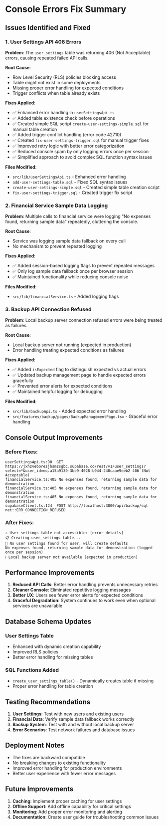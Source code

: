 # Console Errors Fix Summary

## Issues Identified and Fixed

### 1. User Settings API 406 Errors

**Problem**: The `user_settings` table was returning 406 (Not Acceptable) errors, causing repeated failed API calls.

**Root Cause**: 
- Row Level Security (RLS) policies blocking access
- Table might not exist in some deployments
- Missing proper error handling for expected conditions
- Trigger conflicts when table already exists

**Fixes Applied**:
- ✅ Enhanced error handling in `userSettingsApi.ts`
- ✅ Added table existence check before operations
- ✅ Created simple SQL script `create-user-settings-simple.sql` for manual table creation
- ✅ Added trigger conflict handling (error code 42710)
- ✅ Created `fix-user-settings-trigger.sql` for manual trigger fixes
- ✅ Improved retry logic with better error categorization
- ✅ Reduced console spam by only logging errors once per session
- ✅ Simplified approach to avoid complex SQL function syntax issues

**Files Modified**:
- `src/lib/userSettingsApi.ts` - Enhanced error handling
- `add-user-settings-table.sql` - Fixed SQL syntax issues
- `create-user-settings-simple.sql` - Created simple table creation script
- `fix-user-settings-trigger.sql` - Created trigger fix script

### 2. Financial Service Sample Data Logging

**Problem**: Multiple calls to financial service were logging "No expenses found, returning sample data" repeatedly, cluttering the console.

**Root Cause**: 
- Service was logging sample data fallback on every call
- No mechanism to prevent repeated logging

**Fixes Applied**:
- ✅ Added session-based logging flags to prevent repeated messages
- ✅ Only log sample data fallback once per browser session
- ✅ Maintained functionality while reducing console noise

**Files Modified**:
- `src/lib/financialService.ts` - Added logging flags

### 3. Backup API Connection Refused

**Problem**: Local backup server connection refused errors were being treated as failures.

**Root Cause**: 
- Local backup server not running (expected in production)
- Error handling treating expected conditions as failures

**Fixes Applied**:
- ✅ Added `isExpected` flag to distinguish expected vs actual errors
- ✅ Updated backup management page to handle expected errors gracefully
- ✅ Prevented error alerts for expected conditions
- ✅ Maintained helpful logging for debugging

**Files Modified**:
- `src/lib/backupApi.ts` - Added expected error handling
- `src/features/backup/pages/BackupManagementPage.tsx` - Graceful error handling

## Console Output Improvements

### Before Fixes:
```
userSettingsApi.ts:90  GET https://jxhzveborezjhsmzsgbc.supabase.co/rest/v1/user_settings?select=*&user_id=eq.a15a9139-3be9-4028-b944-240caae9eeb2 406 (Not Acceptable)
financialService.ts:405 No expenses found, returning sample data for demonstration
financialService.ts:405 No expenses found, returning sample data for demonstration
financialService.ts:405 No expenses found, returning sample data for demonstration
supabaseClient.ts:124  POST http://localhost:3000/api/backup/sql net::ERR_CONNECTION_REFUSED
```

### After Fixes:
```
⚠️ User settings table not accessible: [error details]
📋 Creating user_settings table...
📝 No user settings found for user, will create defaults
No expenses found, returning sample data for demonstration (logged once per session)
ℹ️ Local backup server not available (expected in production)
```

## Performance Improvements

1. **Reduced API Calls**: Better error handling prevents unnecessary retries
2. **Cleaner Console**: Eliminated repetitive logging messages
3. **Better UX**: Users see fewer error alerts for expected conditions
4. **Graceful Degradation**: System continues to work even when optional services are unavailable

## Database Schema Updates

### User Settings Table
- Enhanced with dynamic creation capability
- Improved RLS policies
- Better error handling for missing tables

### SQL Functions Added
- `create_user_settings_table()` - Dynamically creates table if missing
- Proper error handling for table creation

## Testing Recommendations

1. **User Settings**: Test with new users and existing users
2. **Financial Data**: Verify sample data fallback works correctly
3. **Backup System**: Test with and without local backup server
4. **Error Scenarios**: Test network failures and database issues

## Deployment Notes

- The fixes are backward compatible
- No breaking changes to existing functionality
- Improved error handling for production environments
- Better user experience with fewer error messages

## Future Improvements

1. **Caching**: Implement proper caching for user settings
2. **Offline Support**: Add offline capability for critical settings
3. **Monitoring**: Add proper error monitoring and alerting
4. **Documentation**: Create user guide for troubleshooting common issues
